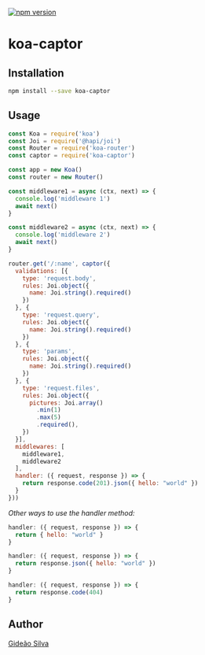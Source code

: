 [![npm version](https://img.shields.io/npm/v/koa-captor.svg?style=flat)](https://www.npmjs.com/package/koa-captor)

# koa-captor

## Installation
```bash
npm install --save koa-captor
```

## Usage
```js
const Koa = require('koa')
const Joi = require('@hapi/joi')
const Router = require('koa-router')
const captor = require('koa-captor')

const app = new Koa()
const router = new Router()

const middleware1 = async (ctx, next) => {
  console.log('middleware 1')
  await next()
}

const middleware2 = async (ctx, next) => {
  console.log('middleware 2')
  await next()
}

router.get('/:name', captor({
  validations: [{
    type: 'request.body',
    rules: Joi.object({
      name: Joi.string().required()
    })
  }, {
    type: 'request.query',
    rules: Joi.object({
      name: Joi.string().required()
    })
  }, {
    type: 'params',
    rules: Joi.object({
      name: Joi.string().required()
    })
  }, {
    type: 'request.files',
    rules: Joi.object({
      pictures: Joi.array()
        .min(1)
        .max(5)
        .required(),
    })
  }],
  middlewares: [
    middleware1,
    middleware2
  ],
  handler: ({ request, response }) => {
    return response.code(201).json({ hello: "world" })
  }
}))
```

*Other ways to use the handler method:*
```js
handler: ({ request, response }) => {
  return { hello: "world" }
}
```

```js
handler: ({ request, response }) => {
  return response.json({ hello: "world" })
}
```

```js
handler: ({ request, response }) => {
  return response.code(404)
}
```

## Author
[Gideão Silva](https://github.com/gideaoms)
